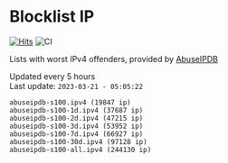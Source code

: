 # Blocklist IP

[![Hits](https://hits.seeyoufarm.com/api/count/incr/badge.svg?url=https%3A%2F%2Fgithub.com%2Fborestad%2Fblocklist-ip%2F&count_bg=%2379C83D&title_bg=%23555555&icon=&icon_color=%23E7E7E7&title=hits&edge_flat=false)](https://hits.seeyoufarm.com)  ![CI](https://img.shields.io/github/workflow/status/borestad/blocklist-ip/CI?style=flat-square)

Lists with worst IPv4 offenders, provided by [AbuseIPDB](https://www.abuseipdb.com/)

<!-- FOOTER-PLACEHOLDER -->
Updated every 5 hours<br>
Last update: `2023-03-21 - 05:05:22`
```
abuseipdb-s100.ipv4 (19847 ip)
abuseipdb-s100-1d.ipv4 (37687 ip)
abuseipdb-s100-2d.ipv4 (47215 ip)
abuseipdb-s100-3d.ipv4 (53952 ip)
abuseipdb-s100-7d.ipv4 (66927 ip)
abuseipdb-s100-30d.ipv4 (97128 ip)
abuseipdb-s100-all.ipv4 (244130 ip)
```
